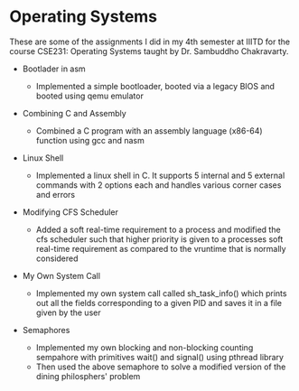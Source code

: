 # Operating Systems
These are some of the assignments I did in my 4th semester at IIITD for the course CSE231: Operating Systems taught by Dr. Sambuddho Chakravarty.

- Bootlader in asm 
  - Implemented a simple bootloader, booted via a legacy BIOS and booted using qemu emulator

- Combining C and Assembly
  - Combined a C program with an assembly language (x86-64) function using gcc and nasm

- Linux Shell 
  - Implemented a linux shell in C. It supports 5 internal and 5 external commands with 2 options each and handles various corner cases and errors

- Modifying CFS Scheduler 
  - Added a soft real-time requirement to a process and modified the cfs scheduler such that higher priority is given to a processes soft real-time requirement as compared to the vruntime that is normally considered

- My Own System Call
  - Implemented my own system call called sh_task_info() which prints out all the fields corresponding to a given PID and saves it in a file given by the user

- Semaphores
  - Implemented my own blocking and non-blocking counting sempahore with primitives wait() and signal() using pthread library
  - Then used the above semaphore to solve a modified version of the dining philosphers' problem

